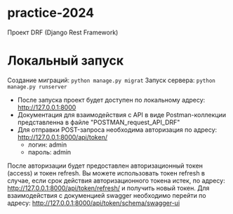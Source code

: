 # practice-2024
Проект DRF (Django Rest Framework)

# Локальный запуск
Создание миграций:
```python manage.py migrat```
Запуск сервера:
```python manage.py runserver```
- После запуска проект будет доступен по локальному адресу: http://127.0.0.1:8000
- Документация для взаимодействия с API в виде Postman-коллекции представленна в файле "POSTMAN_request_API_DRF"
- Для отправки POST-запроса необходима авторизация по адресу: http://127.0.0.1:8000/api/token/
  - логин: admin
  - пароль: admin


После авторизации будет предоставлен авторизационный токен (access) и токен refresh. Вы можете использовать токен refresh в случае, если срок действия авторизационного токена истек, по адресу: http://127.0.0.1:8000/api/token/refresh/ и получить новый токен.
Для взаимодействия с докуменцией swagger необходимо перейти по адресу: http://127.0.0.1:8000/api/token/schema/swagger-ui
